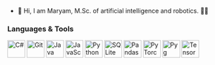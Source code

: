 - 👋 Hi, I am Maryam, M.Sc. of artificial intelligence and robotics. 🧑‍🎓

### Languages & Tools
<p>
  <img src="https://cdn.jsdelivr.net/gh/devicons/devicon/icons/csharp/csharp-original.svg" width="40" height="40" alt="C#"/>
  <img src="https://cdn.jsdelivr.net/gh/devicons/devicon/icons/git/git-original.svg" width="40" height="40" alt="Git"/>
  <img src="https://cdn.jsdelivr.net/gh/devicons/devicon/icons/java/java-original.svg" width="40" height="40" alt="Java"/>
  <img src="https://cdn.jsdelivr.net/gh/devicons/devicon/icons/javascript/javascript-original.svg" width="40" height="40" alt="JavaScript"/>
  <img src="https://cdn.jsdelivr.net/gh/devicons/devicon/icons/python/python-original.svg" width="40" height="40" alt="Python"/>
  <img src="https://cdn.jsdelivr.net/gh/devicons/devicon/icons/sqlite/sqlite-original.svg" width="40" height="40" alt="SQLite"/>
  <img src="https://cdn.jsdelivr.net/gh/devicons/devicon/icons/pandas/pandas-original.svg" width="40" height="40" alt="Pandas"/>
  <img src="https://cdn.jsdelivr.net/gh/devicons/devicon/icons/pytorch/pytorch-original.svg" width="40" height="40" alt="PyTorch"/>
  <img src="https://cdn.jsdelivr.net/gh/devicons/devicon/icons/pytorch/pytorch-original.svg" width="40" height="40" alt="Pyg"/>
  <img src="https://cdn.jsdelivr.net/gh/devicons/devicon/icons/tensorflow/tensorflow-original.svg" width="40" height="40" alt="TensorFlow"/>

</p>
<!---
madarvishian/madarvishian is a ✨ special ✨ repository because its `README.md` (this file) appears on your GitHub profile.
You can click the Preview link to take a look at your changes.
--->
